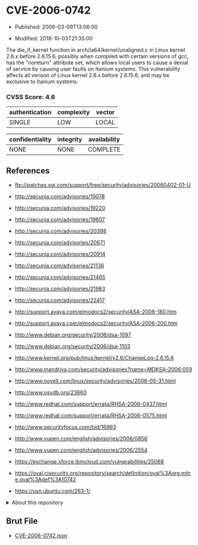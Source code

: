 # CVE-2006-0742

- Published: 2006-03-09T13:06:00

- Modified: 2018-10-03T21:35:00

The die_if_kernel function in arch/ia64/kernel/unaligned.c in Linux kernel 2.6.x before 2.6.15.6, possibly when compiled with certain versions of gcc, has the "noreturn" attribute set, which allows local users to cause a denial of service by causing user faults on Itanium systems. This vulnerability affects all verison of Linux kernel 2.6.x before 2.6.15.6, and may be exclusive to Itanium systems.

### CVSS Score: **4.6**

| authentication | complexity | vector |
| --- | --- | --- |
| SINGLE | LOW | LOCAL |

| confidentiality | integrity | availability |
| --- | --- | --- |
| NONE | NONE | COMPLETE |

## References

* ftp://patches.sgi.com/support/free/security/advisories/20060402-01-U

* http://secunia.com/advisories/19078

* http://secunia.com/advisories/19220

* http://secunia.com/advisories/19607

* http://secunia.com/advisories/20398

* http://secunia.com/advisories/20671

* http://secunia.com/advisories/20914

* http://secunia.com/advisories/21136

* http://secunia.com/advisories/21465

* http://secunia.com/advisories/21983

* http://secunia.com/advisories/22417

* http://support.avaya.com/elmodocs2/security/ASA-2006-180.htm

* http://support.avaya.com/elmodocs2/security/ASA-2006-200.htm

* http://www.debian.org/security/2006/dsa-1097

* http://www.debian.org/security/2006/dsa-1103

* http://www.kernel.org/pub/linux/kernel/v2.6/ChangeLog-2.6.15.6

* http://www.mandriva.com/security/advisories?name=MDKSA-2006:059

* http://www.novell.com/linux/security/advisories/2006-05-31.html

* http://www.osvdb.org/23660

* http://www.redhat.com/support/errata/RHSA-2006-0437.html

* http://www.redhat.com/support/errata/RHSA-2006-0575.html

* http://www.securityfocus.com/bid/16993

* http://www.vupen.com/english/advisories/2006/0856

* http://www.vupen.com/english/advisories/2006/2554

* https://exchange.xforce.ibmcloud.com/vulnerabilities/25068

* https://oval.cisecurity.org/repository/search/definition/oval%3Aorg.mitre.oval%3Adef%3A10742

* https://usn.ubuntu.com/263-1/

<details>
<summary>About this repository</summary> 

  This repository is part of the project [Live Hack CVE](https://github.com/Live-Hack-CVE). Main website can be found [www.live-hack.org](https://www.live-hack.org) 
  
  Made by [Sn0wAlice](https://github.com/Sn0wAlice) for the people that care about security and need to have a feed of the latest CVEs. Hope you enjoy it, don't forget to star the repo and follow me on [Twitter](https://twitter.com/Sn0wAlice) and [Github](https://github.com/Sn0wAlice). And that is my [personnal website](https://www.alice-snow.me/)

  - [Home Page](https://github.com/Live-Hack-CVE)
  - [Framework](https://github.com/Live-Hack-CVE/cve-framework)
  - [CVE database](https://github.com/Live-Hack-CVE/full_database)
  - [Changelog](https://github.com/Live-Hack-CVE/Changelog)
</details>

## Brut File

* [CVE-2006-0742.json](https://raw.githubusercontent.com/Live-Hack-CVE/full_database/main/cves/2006/CVE-2006-0742.json)

